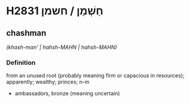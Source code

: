 # H2831 חַשְׁמַן / חשמן

## chashman

_(khash-man' | hahsh-MAHN | hahsh-MAHN)_

### Definition

from an unused root (probably meaning firm or capacious in resources); apparently; wealthy; princes; n-m

- ambassadors, bronze (meaning uncertain)
